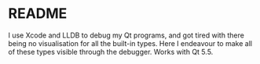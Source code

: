 # README #

I use Xcode and LLDB to debug my Qt programs, and got tired with there being no visualisation for all the built-in types. Here I endeavour to make all of these types visible through the debugger. Works with Qt 5.5.
